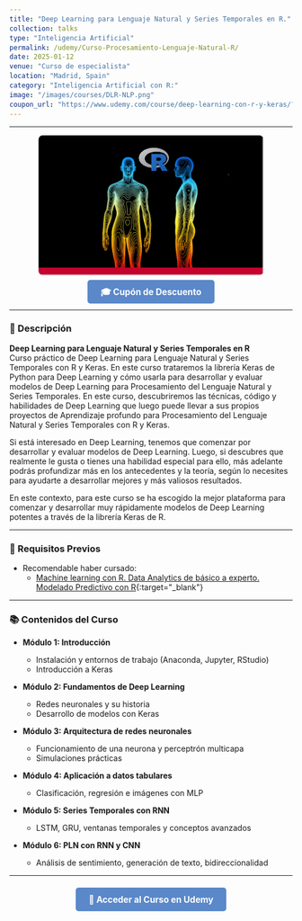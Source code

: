 ```yaml
---
title: "Deep Learning para Lenguaje Natural y Series Temporales en R."
collection: talks
type: "Inteligencia Artificial"
permalink: /udemy/Curso-Procesamiento-Lenguaje-Natural-R/
date: 2025-01-12
venue: "Curso de especialista"
location: "Madrid, Spain"
category: "Inteligencia Artificial con R:"
image: "/images/courses/DLR-NLP.png"
coupon_url: "https://www.udemy.com/course/deep-learning-con-r-y-keras/?couponCode=ABR_2025"
---
```


<!-- ✅ Structured Data for SEO -->
<script type="application/ld+json">
<!-- ✅ Structured Data for SEO con hasCourseInstance -->
<script type="application/ld+json">
{
  "@context": "https://schema.org",
  "@type": "Course",
  "name": "Deep Learning para Lenguaje Natural y Series Temporales en R",
  "description": "Curso avanzado de Deep Learning con Keras y R, centrado en Procesamiento de Lenguaje Natural (PLN) y Series Temporales usando RNN, GRU, LSTM y más.",
  "provider": {
    "@type": "Organization",
    "name": "Udemy",
    "sameAs": "https://www.udemy.com"
  },
  "educationalCredentialAwarded": "Certificado de finalización",
  "inLanguage": "es",
  "url": "https://www.udemy.com/course/deep-learning-con-r-y-keras/?couponCode=ABR_2025",
  "image": "https://www.manuelcastillo.eu/images/courses/DLR-NLP.png",
  "hasCourseInstance": {
    "@type": "CourseInstance",
    "name": "Deep Learning con Keras en R",
    "courseMode": "online",
    "inLanguage": "es",
    "startDate": "2025-01-01",
    "endDate": "2025-12-31",
    "url": "https://www.udemy.com/course/deep-learning-con-r-y-keras/?couponCode=ABR_2025",
    "location": {
      "@type": "Place",
      "name": "Udemy",
      "url": "https://www.udemy.com"
    }
  }
}
</script>

<style>
.boton-udemy {
  background-color: #5a88c9;
  color: white;
  padding: 0.75em 1.5em;
  text-decoration: none !important;
  font-weight: bold;
  border-radius: 5px;
  font-size: 1.1em;
  transition: background-color 0.3s ease;
}
.boton-udemy:hover {
  background-color: #4e7abf;
  text-decoration: none !important;
}
.page__taxonomy {
  display: none !important;
}
</style>

---

<div style="text-align: center;">
  <img src="/images/courses/DLR-NLP.png" alt="Curso Deep Learning con R" width="400" style="border-radius: 8px; border: 1px solid #ccc; margin-bottom: 1rem;">
</div>

<div style="text-align: center; margin-bottom: 1rem;">
  <a href="https://www.udemy.com/course/deep-learning-con-r-y-keras/?couponCode=ABR_2025" target="_blank" class="boton-udemy">
    🎓 Cupón de Descuento
  </a>
</div>

---

### 📘 Descripción

**Deep Learning para Lenguaje Natural y Series Temporales en R**  
Curso práctico de Deep Learning para Lenguaje Natural y Series Temporales con R y Keras. En este curso trataremos la librería Keras de Python para Deep Learning y cómo usarla para desarrollar y evaluar modelos de Deep Learning para Procesamiento del Lenguaje Natural y Series Temporales. En este curso, descubriremos las técnicas, código y habilidades de Deep Learning que luego puede llevar a sus propios proyectos de Aprendizaje profundo para Procesamiento del Lenguaje Natural y Series Temporales con R y Keras. 

Si está interesado en Deep Learning, tenemos que comenzar por desarrollar y evaluar modelos de Deep Learning. Luego, si descubres que realmente le gusta o tienes una habilidad especial para ello, más adelante podrás profundizar más en los antecedentes y la teoría, según lo necesites para ayudarte a desarrollar mejores y más valiosos resultados.

En este contexto, para este curso se ha escogido la mejor plataforma para comenzar y desarrollar muy rápidamente modelos de Deep Learning potentes a través de la librería Keras de R.

---

  ### 🧠 Requisitos Previos

- Recomendable haber cursado:
  - [Machine learning con R. Data Analytics de básico a experto. Modelado Predictivo con R](https://www.udemy.com/course/machine-learning-con-r-data-analytics/?couponCode=ABR_2025){:target="_blank"}


---

### 📚 Contenidos del Curso

- **Módulo 1: Introducción**
  - Instalación y entornos de trabajo (Anaconda, Jupyter, RStudio)
  - Introducción a Keras
  
- **Módulo 2: Fundamentos de Deep Learning**
  - Redes neuronales y su historia
  - Desarrollo de modelos con Keras

- **Módulo 3: Arquitectura de redes neuronales**
  - Funcionamiento de una neurona y perceptrón multicapa
  - Simulaciones prácticas

- **Módulo 4: Aplicación a datos tabulares**
  - Clasificación, regresión e imágenes con MLP

- **Módulo 5: Series Temporales con RNN**
  - LSTM, GRU, ventanas temporales y conceptos avanzados

- **Módulo 6: PLN con RNN y CNN**
  - Análisis de sentimiento, generación de texto, bidireccionalidad

---

<div style="text-align: center; margin-top: 2rem;">
  <a href="https://www.udemy.com/course/deep-learning-con-r-y-keras/?couponCode=ABR_2025" target="_blank" class="boton-udemy">
    🚀 Acceder al Curso en Udemy
  </a>
</div>
